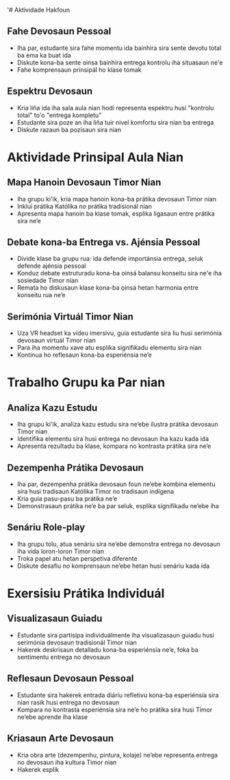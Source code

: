 '# Aktividade Hakfoun

## Fahe Devosaun Pessoal
- Iha par, estudante sira fahe momentu ida bainhira sira sente devotu total ba ema ka buat ida
- Diskute kona-ba sente oinsa bainhira entrega kontrolu iha situasaun ne'e
- Fahe komprensaun prinsipál ho klase tomak

## Espektru Devosaun
- Kria liña ida iha sala aula nian hodi representa espektru husi "kontrolu total" to'o "entrega kompletu"
- Estudante sira poze an iha liña tuir nivel komfortu sira nian ba entrega
- Diskute razaun ba pozisaun sira nian

# Aktividade Prinsipal Aula Nian

## Mapa Hanoin Devosaun Timor Nian
- Iha grupu ki'ik, kria mapa hanoin kona-ba prátika devosaun Timor nian
- Inklui prátika Katólika no prátika tradisionál nian
- Apresenta mapa hanoin ba klase tomak, esplika ligasaun entre prátika sira ne’e

## Debate kona-ba Entrega vs. Ajénsia Pessoal
- Divide klase ba grupu rua: ida defende importánsia entrega, seluk defende ajénsia pessoal
- Konduz debate estruturadu kona-ba oinsá balansu konseitu sira ne'e iha sosiedade Timor nian
- Remata ho diskusaun klase kona-ba oinsá hetan harmonia entre konseitu rua ne’e

## Serimónia Virtuál Timor Nian
- Uza VR headset ka vídeu imersivu, guia estudante sira liu husi serimónia devosaun virtuál Timor nian
- Para iha momentu xave atu esplika signifikadu elementu sira nian
- Kontinua ho reflesaun kona-ba esperiénsia ne’e

# Trabalho Grupu ka Par nian

## Analiza Kazu Estudu
- Iha grupu ki'ik, analiza kazu estudu sira ne’ebe ilustra prátika devosaun Timor nian
- Identifika elementu sira husi entrega no devosaun iha kazu kada ida
- Apresenta rezultadu ba klase, kompara no kontrasta prátika sira ne’e

## Dezempenha Prátika Devosaun
- Iha par, dezempenha prátika devosaun foun ne’ebe kombina elementu sira husi tradisaun Katólika Timor no tradisaun indígena
- Kria guia pasu-pasu ba prátika ne’e
- Demonstrasaun prátika ne’e ba par seluk, esplika signifikadu ne’ebe iha

## Senáriu Role-play
- Iha grupu tolu, atua senáriu sira ne’ebe demonstra entrega no devosaun iha vida loron-loron Timor nian
- Troka papel atu hetan perspetiva diferente
- Diskute desafiu no komprensaun ne’ebe hetan husi senáriu kada ida

# Exersisiu Prátika Individuál

## Visualizasaun Guiadu
- Estudante sira partisipa individuálmente iha visualizasaun guiadu husi serimónia devosaun tradisionál Timor nian
- Hakerek deskrisaun detalladu kona-ba esperiénsia ne’e, foka ba sentimentu entrega no devosaun

## Reflesaun Devosaun Pessoal
- Estudante sira hakerek entrada diáriu refletivu kona-ba esperiénsia sira nian rasik husi entrega no devosaun
- Kompara no kontrasta esperiénsia sira ne’e ho prátika sira husi Timor ne’ebe aprende iha klase

## Kriasaun Arte Devosaun
- Kria obra arte (dezempenhu, pintura, kolaje) ne’ebe representa entrega no devosaun iha kultura Timor nian
- Hakerek esplik